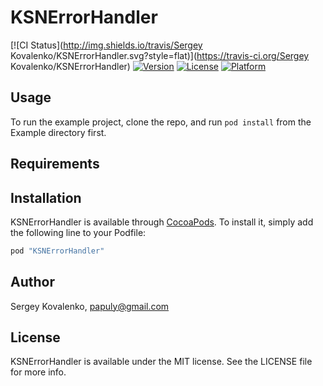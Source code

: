# KSNErrorHandler

[![CI Status](http://img.shields.io/travis/Sergey Kovalenko/KSNErrorHandler.svg?style=flat)](https://travis-ci.org/Sergey Kovalenko/KSNErrorHandler)
[![Version](https://img.shields.io/cocoapods/v/KSNErrorHandler.svg?style=flat)](http://cocoapods.org/pods/KSNErrorHandler)
[![License](https://img.shields.io/cocoapods/l/KSNErrorHandler.svg?style=flat)](http://cocoapods.org/pods/KSNErrorHandler)
[![Platform](https://img.shields.io/cocoapods/p/KSNErrorHandler.svg?style=flat)](http://cocoapods.org/pods/KSNErrorHandler)

## Usage

To run the example project, clone the repo, and run `pod install` from the Example directory first.

## Requirements

## Installation

KSNErrorHandler is available through [CocoaPods](http://cocoapods.org). To install
it, simply add the following line to your Podfile:

```ruby
pod "KSNErrorHandler"
```

## Author

Sergey Kovalenko, papuly@gmail.com

## License

KSNErrorHandler is available under the MIT license. See the LICENSE file for more info.
